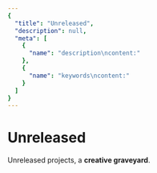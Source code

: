 ```yaml
---
{
  "title": "Unreleased",
  "description": null,
  "meta": [
    {
      "name": "description\ncontent:"
    },
    {
      "name": "keywords\ncontent:"
    }
  ]
}
---
```


# Unreleased

Unreleased projects, a **creative graveyard**.
